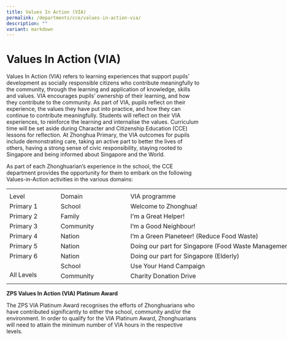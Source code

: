 ```yaml
---
title: Values In Action (VIA)
permalink: /departments/cce/values-in-action-via/
description: ""
variant: markdown
---
```

# **Values In Action (VIA)**
Values In Action (VIA) refers to learning experiences that support pupils’ development as socially responsible citizens who contribute meaningfully to the community, through the learning and application of knowledge, skills and values. VIA encourages pupils’ ownership of their learning, and how they contribute to the community. As part of VIA, pupils reflect on their experience, the values they have put into practice, and how they can continue to contribute meaningfully. Students will reflect on their VIA experiences, to reinforce the learning and internalise the values. Curriculum time will be set aside during Character and Citizenship Education (CCE) lessons for reflection. At Zhonghua Primary, the VIA outcomes for pupils include demonstrating care, taking an active part to better the lives of others, having a strong sense of civic responsibility, staying rooted to Singapore and being informed about Singapore and the World.

As part of each Zhonghuarian’s experience in the school, the CCE department provides the opportunity for them to embark on the following Values-in-Action activities in the various domains:

<table border="0" cellpadding="0" cellspacing="0" width="834" style="border-collapse:
 collapse;width:626pt"><colgroup><col width="122" style="mso-width-source:userset;mso-width-alt:4461;width:92pt"> <col width="173" style="mso-width-source:userset;mso-width-alt:6326;width:130pt"> <col width="539" style="mso-width-source:userset;mso-width-alt:19712;width:404pt"></colgroup><tbody><tr height="7" style="mso-height-source:userset;height:5.25pt"><td height="7" class="xl63" width="122" style="height:5.25pt;width:92pt"><a name="RANGE!C4:E14"></a></td><td width="173" style="width:130pt"></td><td width="539" style="width:404pt"></td></tr><tr height="21" style="height:15.75pt"><td height="21" class="xl67" style="height:15.75pt"><span lang="EN-US" style="outline: 0px;margin-right:0px;padding-bottom:0px;padding-top:0px">Level</span></td><td class="xl64" style="border-left:none;outline: 0px"><span lang="EN-US" style="outline: 0px;margin-right:0px;padding-bottom:0px;padding-top:0px">Domain</span></td><td class="xl68" style="border-left:none;outline: 0px">VIA programme</td></tr><tr height="21" style="height:15.75pt;outline: 0px;margin-right:0px;padding-bottom:
  0px;padding-top:0px"><td height="21" class="xl66" style="height:15.75pt;outline: 0px"><span lang="EN-US" style="outline: 0px;margin-right:0px;padding-bottom:0px;
  padding-top:0px">Primary 1</span></td><td class="xl64" style="border-top:none;outline: 0px"><span lang="EN-US" style="outline: 0px;margin-right:0px;padding-bottom:0px;padding-top:0px">School</span></td><td class="xl68" style="border-top:none;border-left:none;outline: 0px">Welcome to Zhonghua!</td></tr><tr height="21" style="height:15.75pt;outline: 0px;margin-right:0px;padding-bottom:
  0px;padding-top:0px"><td height="21" class="xl66" style="height:15.75pt;outline: 0px"><span lang="EN-US" style="outline: 0px;margin-right:0px;padding-bottom:0px;
  padding-top:0px">Primary 2</span></td><td class="xl64" style="border-top:none;outline: 0px"><span lang="EN-US" style="outline: 0px;margin-right:0px;padding-bottom:0px;padding-top:0px">Family</span></td><td class="xl68" style="border-top:none;border-left:none;outline: 0px">I'm a Great Helper!</td></tr><tr height="21" style="height:15.75pt;outline: 0px;margin-right:0px;padding-bottom:
  0px;padding-top:0px"><td height="21" class="xl66" style="height:15.75pt;outline: 0px"><span lang="EN-US" style="outline: 0px;margin-right:0px;padding-bottom:0px;
  padding-top:0px">Primary 3</span></td><td class="xl64" style="border-top:none;outline: 0px"><span lang="EN-US" style="outline: 0px;margin-right:0px;padding-bottom:0px;padding-top:0px">Community</span></td><td class="xl68" style="border-top:none;border-left:none;outline: 0px">I’m a Good Neighbour!</td></tr><tr height="21" style="height:15.75pt;outline: 0px;margin-right:0px;padding-bottom:
  0px;padding-top:0px"><td height="21" class="xl66" style="height:15.75pt;outline: 0px"><span lang="EN-US" style="outline: 0px;margin-right:0px;padding-bottom:0px;
  padding-top:0px">Primary 4</span></td><td class="xl64" style="border-top:none;outline: 0px">Nation</td><td class="xl68" style="border-top:none;border-left:none;outline: 0px">I’m a Green Planeteer! (Reduce Food Waste)</td></tr><tr height="21" style="height:15.75pt;outline: 0px;margin-right:0px;padding-bottom:
  0px;padding-top:0px"><td height="21" class="xl66" style="height:15.75pt;outline: 0px"><span lang="EN-US" style="outline: 0px;margin-right:0px;padding-bottom:0px;
  padding-top:0px">Primary 5</span></td><td class="xl64" style="border-top:none;outline: 0px"><span lang="EN-US" style="outline: 0px;margin-right:0px;padding-bottom:0px;padding-top:0px">Nation</span></td><td class="xl68" style="border-top:none;border-left:none;outline: 0px">Doing our part for Singapore (Food Waste Management)</td></tr><tr height="21" style="height:15.75pt;outline: 0px;margin-right:0px;padding-bottom:
  0px;padding-top:0px"><td height="21" class="xl66" style="height:15.75pt;outline: 0px"><span lang="EN-US" style="outline: 0px;margin-right:0px;padding-bottom:0px;
  padding-top:0px">Primary 6</span></td><td class="xl64" style="border-top:none;outline: 0px"><span lang="EN-US" style="outline: 0px;margin-right:0px;padding-bottom:0px;padding-top:0px">Nation</span></td><td class="xl68" style="border-top:none;border-left:none;outline: 0px">Doing our part for Singapore (Elderly)</td></tr><tr height="21" style="height:15.75pt;outline: 0px;margin-right:0px;padding-bottom:
  0px;padding-top:0px"><td rowspan="2" height="42" class="xl65" style="height:31.5pt;outline: 0px"><span lang="EN-US" style="outline: 0px;margin-right:0px;padding-bottom:0px;
  padding-top:0px">
	<br>All Levels</span></td><td class="xl64" style="border-top:none;border-left:none;outline: 0px"><span lang="EN-US" style="outline: 0px;margin-right:0px;padding-bottom:0px;
  padding-top:0px">School</span></td><td class="xl68" style="border-top:none;border-left:none;outline: 0px">Use Your Hand Campaign</td></tr><tr height="21" style="height:15.75pt"><td height="21" class="xl64" style="height:15.75pt;border-top:none;border-left:
  none"><span lang="EN-US" style="outline: 0px;margin-right:0px;padding-bottom:
  0px;padding-top:0px">Community</span></td><td class="xl68" style="border-top:none;border-left:none;outline: 0px">Charity Donation Drive</td></tr><tr height="5" style="mso-height-source:userset;height:3.75pt"><td height="5" class="xl63" style="height:3.75pt"></td><td></td><td></td></tr></tbody></table>


**ZPS Values In Action (VIA) Platinum Award**

The ZPS VIA Platinum Award recognises the efforts of Zhonghuarians who have contributed significantly to either the school, community and/or the environment. In order to qualify for the VIA Platinum Award, Zhonghuarians will need to attain the minimum number of VIA hours in the respective levels.